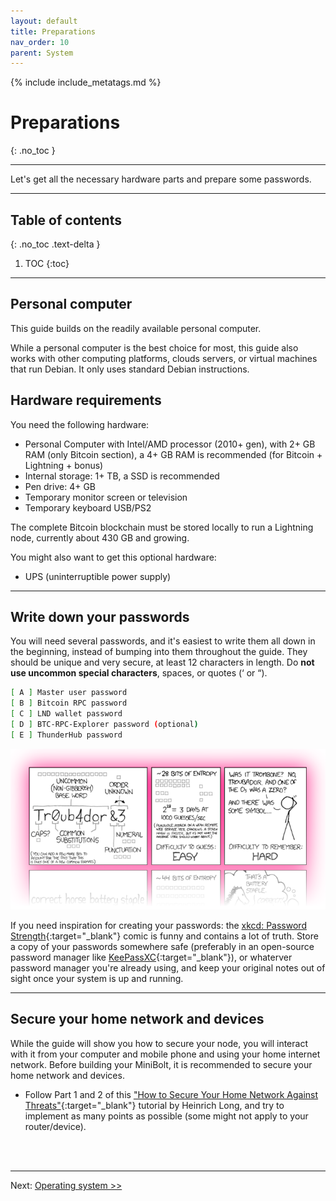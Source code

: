 ```yaml
---
layout: default
title: Preparations
nav_order: 10
parent: System
---
```

<!-- markdownlint-disable MD014 MD022 MD025 MD040 -->
{% include include_metatags.md %}

# Preparations

{: .no_toc }

---

Let's get all the necessary hardware parts and prepare some passwords.

---

## Table of contents
{: .no_toc .text-delta }

1. TOC
{:toc}

---

## Personal computer

This guide builds on the readily available personal computer.

While a personal computer is the best choice for most, this guide also works with other computing platforms, clouds servers, or virtual machines that run Debian.
It only uses standard Debian instructions.

## Hardware requirements

You need the following hardware:

* Personal Computer with Intel/AMD processor (2010+ gen), with 2+ GB RAM (only Bitcoin section), a 4+ GB RAM is recommended (for Bitcoin + Lightning + bonus)
* Internal storage: 1+ TB, a SSD is recommended
* Pen drive: 4+ GB
* Temporary monitor screen or television
* Temporary keyboard USB/PS2

The complete Bitcoin blockchain must be stored locally to run a Lightning node, currently about 430 GB and growing.

You might also want to get this optional hardware:

* UPS (uninterruptible power supply)

---

## Write down your passwords

You will need several passwords, and it's easiest to write them all down in the beginning, instead of bumping into them throughout the guide.
They should be unique and very secure, at least 12 characters in length. Do **not use uncommon special characters**, spaces, or quotes (‘ or “).

```sh
[ A ] Master user password
[ B ] Bitcoin RPC password
[ C ] LND wallet password
[ D ] BTC-RPC-Explorer password (optional)
[ E ] ThunderHub password
```

![xkcd: Password Strength](../../images/preparations_xkcd.png)

If you need inspiration for creating your passwords: the [xkcd: Password Strength](https://xkcd.com/936/){:target="_blank"} comic is funny and contains a lot of truth.
Store a copy of your passwords somewhere safe (preferably in an open-source password manager like [KeePassXC](https://keepassxc.org/){:target="_blank"}), or whaterver password manager you're already using, and keep your original notes out of sight once your system is up and running.

---

## Secure your home network and devices

While the guide will show you how to secure your node, you will interact with it from your computer and mobile phone and using your home internet network. Before building your MiniBolt, it is recommended to secure your home network and devices.

* Follow Part 1 and 2 of this ["How to Secure Your Home Network Against Threats"](https://restoreprivacy.com/secure-home-network/){:target="_blank"} tutorial by Heinrich Long, and try to implement as many points as possible (some might not apply to your router/device).

<br /><br />

---

Next: [Operating system >>](operating-system.md)
